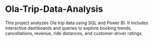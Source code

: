 # Ola-Trip-Data-Analysis
This project analyzes Ola trip data using SQL and Power BI. It includes interactive dashboards and queries to explore booking trends, cancellations, revenue, ride distances, and customer-driver ratings.
